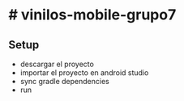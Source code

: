 # # vinilos-mobile-grupo7

## Setup
- descargar el proyecto
- importar el proyecto en android studio
- sync gradle dependencies
- run